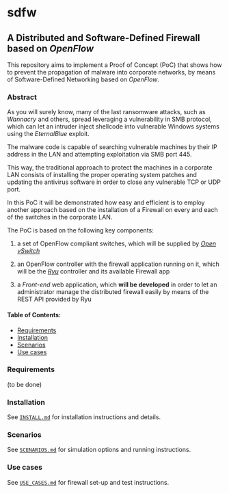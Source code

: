# sdfw
## **A Distributed and Software-Defined Firewall based on *OpenFlow***

This repository aims to implement a Proof of Concept (PoC) that shows how to prevent the propagation of malware into corporate networks, by means of Software-Defined Networking based on *OpenFlow*.

### **Abstract**
As you will surely know, many of the last ransomware attacks, such as *Wannacry* and others, spread leveraging a vulnerability in SMB protocol, which can let an intruder inject shellcode into vulnerable Windows systems using the *EternalBlue* exploit.

The malware code is capable of searching vulnerable machines by their IP address in the LAN and attempting exploitation via SMB port 445.

This way, the traditional approach to protect the machines in a corporate LAN consists of installing the proper operating system patches and updating the antivirus software in order to close any vulnerable TCP or UDP port.

In this PoC it will be demonstrated how easy and efficient is to employ another approach based on the installation of a Firewall on every and each of the switches in the corporate LAN.

The PoC is based on the following key components:

1. a set of OpenFlow compliant switches, which will be supplied by [*Open vSwitch*](http://openvswitch.org/)

2. an OpenFlow controller with the firewall application running on it, which will be the [*Ryu*](https://github.com/osrg/ryu) controller and its available Firewall app

3. a *Front-end* web application, which **will be developed** in order to let an administrator manage the distributed firewall easily by means of the REST API provided by Ryu

#### Table of Contents:

- [Requirements](https://github.com/salvadorestran/sdfw#requirements)
- [Installation](https://github.com/salvadorestran/sdfw#installation)
- [Scenarios](https://github.com/salvadorestran/sdfw#scenarios)
- [Use cases](https://github.com/salvadorestran/sdfw#use%20cases)

### **Requirements**
(to be done)

### **Installation**
See [`INSTALL.md`](https://github.com/salvadorestran/sdfw/blob/master/INSTALL.md) for installation instructions and details.

### **Scenarios**
See [`SCENARIOS.md`](https://github.com/salvadorestran/sdfw/blob/master/SCENARIOS.md) for simulation options and running instructions.

### **Use cases**
See [`USE_CASES.md`](https://github.com/salvadorestran/sdfw/blob/master/USE_CASES.md) for firewall set-up and test instructions.


